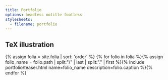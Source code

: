 ```yaml
---
title: Portfolio
options: headless notitle footless
stylesheets:
  - filename: portfolio
---
```


TeX illustration
----------------

{% assign folia = site.folia | sort: 'order' %}
{% for folio in folia %}{% assign folio_name = folio.path | split:"/" | last | split:"." | first %}{% include portfolio/teaser.html name=folio_name description=folio.caption %}{% endfor %}


